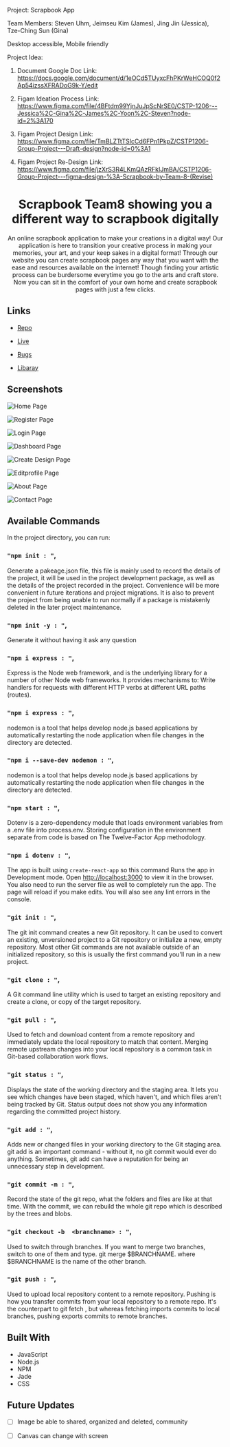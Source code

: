 Project: Scrapbook App 

Team Members:
Steven Uhm,
Jeimseu Kim (James),
Jing Jin (Jessica),
Tze-Ching Sun (Gina)


Desktop accessible, Mobile friendly

Project Idea:

1. Document Google Doc Link:
https://docs.google.com/document/d/1eOCd5TUyxcFhPKrWeHCOQ0f2Ap54izssXFRADoG9k-Y/edit

2. Figam Ideation Process Link:
https://www.figma.com/file/4BFtdm99YjnJuJpScNrSE0/CSTP-1206---Jessica%2C-Gina%2C-James%2C-Yoon%2C-Steven?node-id=2%3A170

4. Figam Project Design Link:
https://www.figma.com/file/TmBLZTtTSIcCd6FPn1PkpZ/CSTP1206-Group-Project---Draft-design?node-id=0%3A1

5. Figam Project Re-Design Link:
https://www.figma.com/file/jzXrS3R4LKmQAzRFkIJmBA/CSTP1206-Group-Project---figma-design-%3A-Scrapbook-by-Team-8-(Revise)

<h1 align="center">Scrapbook Team8 showing you a different way to scrapbook digitally</h1>

<p align="center">
An online scrapbook application to make your creations in a digital way!  Our application is here to transition your creative process in making your memories, your art,  and your keep sakes in a digital format! Through our website you can create scrapbook pages any way that you want  with the ease and resources available on the internet! Though finding your artistic process can be burdersome everytime  you go to the arts and craft store. Now you can sit in the comfort of your own home and create scrapbook pages with just a few clicks.
</p>

## Links

- [Repo](https://github.com/JamesKim4913/cstp1206_project> "Scrapbook Repo")

- [Live](https://scrapbookappteam8.herokuapp.com/home "Live View")

- [Bugs](https://github.com/JamesKim4913/cstp1206_project/issues "Issues Page")

- [Libaray](http://fabricjs.com/ "Fabric js")

## Screenshots

![Home Page](/public/image/Homepage_screenshot.png "Home Page")

![Register Page](/public/image/Register_screenshot.png "Register Page")

![Login Page](/public/image/Login_screenshot.png "Login Page")

![Dashboard Page](/public/image/Dashboard_screenshot.png "Dashboard Page")

![Create Design Page](/public/image/Create_Design_screenshot.png "Create Design Page")

![Editprofile Page](/public/image/Editprofile_screenshot.png "Editprofile Page")

![About Page](/public/image/About_screenshot.png "About Page")

![Contact Page](/public/image/Contact_screenshot.png "Contact Page")

## Available Commands

In the project directory, you can run:

### `"npm init : "`,
Generate a pakeage.json file, this file is mainly used to record the details of the project, it will be used in the project development package, as well as the details of the project recorded in the project. Convenience will be more convenient in future iterations and project migrations. It is also to prevent the project from being unable to run normally if a package is mistakenly deleted in the later project maintenance.

### `"npm init -y : "`,
Generate it without having it ask any question

### `"npm i express : "`,
Express is the Node web framework, and is the underlying library for a number of other Node web frameworks. It provides mechanisms to: Write handlers for requests with different HTTP verbs at different URL paths (routes).

### `"npm i express : "`,
nodemon is a tool that helps develop node.js based applications by automatically restarting the node application when file changes in the directory are detected.

### `"npm i --save-dev nodemon : "`,
nodemon is a tool that helps develop node.js based applications by automatically restarting the node application when file changes in the directory are detected.

### `"npm start : "`,
Dotenv is a zero-dependency module that loads environment variables from a .env file into process.env. Storing configuration in the environment separate from code is based on The Twelve-Factor App methodology.

### `"npm i dotenv : "`,
The app is built using `create-react-app` so this command Runs the app in Development mode. Open [http://localhost:3000](http://localhost:3000) to view it in the browser. You also need to run the server file as well to completely run the app. The page will reload if you make edits.
You will also see any lint errors in the console.

### `"git init : "`,
The git init command creates a new Git repository. It can be used to convert an existing, unversioned project to a Git repository or initialize a new, empty repository. Most other Git commands are not available outside of an initialized repository, so this is usually the first command you'll run in a new project.

### `"git clone : "`,
A Git command line utility which is used to target an existing repository and create a clone, or copy of the target repository.
 
### `"git pull : "`,
Used to fetch and download content from a remote repository and immediately update the local repository to match that content. Merging remote upstream changes into your local repository is a common task in Git-based collaboration work flows.

### `"git status : "`,
Displays the state of the working directory and the staging area. It lets you see which changes have been staged, which haven't, and which files aren't being tracked by Git. Status output does not show you any information regarding the committed project history.

### `"git add : "`,
Adds new or changed files in your working directory to the Git staging area. git add is an important command - without it, no git commit would ever do anything. Sometimes, git add can have a reputation for being an unnecessary step in development.

### `"git commit -m : "`,
Record the state of the git repo, what the folders and files are like at that time. With the commit, we can rebuild the whole git repo which is described by the trees and blobs.

### `"git checkout -b  <branchname> : "`,
Used to switch through branches. If you want to merge two branches, switch to one of them and type. git merge $BRANCHNAME. where $BRANCHNAME is the name of the other branch.

### `"git push : "`,
Used to upload local repository content to a remote repository. Pushing is how you transfer commits from your local repository to a remote repo. It's the counterpart to git fetch , but whereas fetching imports commits to local branches, pushing exports commits to remote branches.

## Built With

- JavaScript
- Node.js
- NPM
- Jade
- CSS

## Future Updates

- [ ] Image be able to shared, organized and deleted, community
- [ ] Canvas can change with screen


